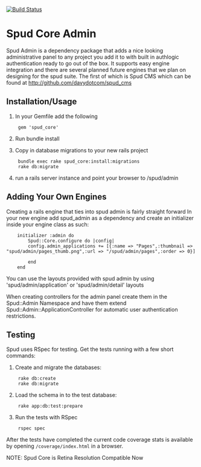 [![Build Status](https://secure.travis-ci.org/spud-rails/spud_core_admin.png)](http://travis-ci.org/davydotcom/spud_core_admin)

Spud Core Admin
===============

Spud Admin is a dependency package that adds a nice looking administrative panel to any project you add it to with built in authlogic authentication ready to go out of the box. It supports easy engine integration and there are several planned future engines that we plan on designing for the spud suite. The first of which is Spud CMS which can be found at http://github.com/davydotcom/spud_cms

Installation/Usage
------------------

1. In your Gemfile add the following

		gem 'spud_core'

2. Run bundle install
3. Copy in database migrations to your new rails project

		bundle exec rake spud_core:install:migrations
		rake db:migrate

4. run a rails server instance and point your browser to /spud/admin


Adding Your Own Engines
-----------------------

Creating a rails engine that ties into spud admin is fairly straight forward
In your new engine add spud_admin as a dependency and create an initializer inside your engine class as such:

		initializer :admin do
			Spud::Core.configure do |config|
			config.admin_applications += [{:name => "Pages",:thumbnail => "spud/admin/pages_thumb.png",:url => "/spud/admin/pages",:order => 0}]

			end
		end

You can use the layouts provided with spud admin by using 'spud/admin/application' or 'spud/admin/detail' layouts

When creating controllers for the admin panel create them in the Spud::Admin Namespace and have them extend Spud::Admin::ApplicationController for automatic user authentication restrictions.

Testing
-----------------

Spud uses RSpec for testing. Get the tests running with a few short commands:

1. Create and migrate the databases:

		rake db:create
		rake db:migrate

2. Load the schema in to the test database:

		rake app:db:test:prepare

3. Run the tests with RSpec

		rspec spec

After the tests have completed the current code coverage stats is available by opening ```/coverage/index.html``` in a browser.


NOTE: Spud Core is Retina Resolution Compatible Now

